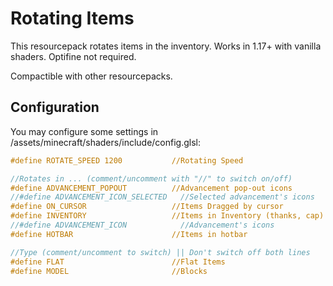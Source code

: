# Rotating Items
This resourcepack rotates items in the inventory. Works in 1.17+ with vanilla shaders.
Optifine not required.

Compactible with other resourcepacks.

## Configuration
You may configure some settings in <pack>/assets/minecraft/shaders/include/config.glsl:
```glsl
#define ROTATE_SPEED 1200           //Rotating Speed

//Rotates in ... (comment/uncomment with "//" to switch on/off)
#define ADVANCEMENT_POPOUT          //Advancement pop-out icons
//#define ADVANCEMENT_ICON_SELECTED   //Selected advancement's icons
#define ON_CURSOR                   //Items Dragged by cursor
#define INVENTORY                   //Items in Inventory (thanks, cap)
//#define ADVANCEMENT_ICON            //Advancement's icons
#define HOTBAR                      //Items in hotbar     

//Type (comment/uncomment to switch) || Don't switch off both lines
#define FLAT                        //Flat Items
#define MODEL                       //Blocks

```
